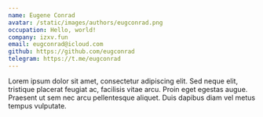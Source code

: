 ```yaml
---
name: Eugene Conrad
avatar: /static/images/authors/eugconrad.png
occupation: Hello, world!
company: izxv.fun
email: eugconrad@icloud.com
github: https://github.com/eugconrad
telegram: https://t.me/eugconrad
---
```


Lorem ipsum dolor sit amet, consectetur adipiscing elit. Sed neque elit, tristique placerat feugiat ac, facilisis vitae arcu. Proin eget egestas augue. Praesent ut sem nec arcu pellentesque aliquet. Duis dapibus diam vel metus tempus vulputate.
